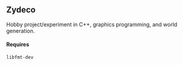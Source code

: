 ## Zydeco

Hobby project/experiment in C++, graphics programming, and world generation.

#### Requires

```
libfmt-dev
```
